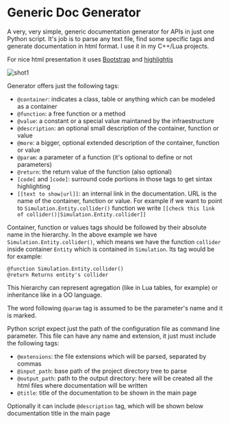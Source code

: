 # Generic Doc Generator
A very, very simple, generic documentation generator for APIs in just one Python script. It's job is to parse any text file, find some specific tags and generate documentation in html format. I use it in my C++/Lua projects.

For nice html presentation it uses [Bootstrap](http://getbootstrap.com/) and [highlightjs](https://highlightjs.org/)

![shot1](https://cloud.githubusercontent.com/assets/8440619/12129671/5fa25f44-b405-11e5-9a5e-6af755780320.png)

Generator offers just the following tags:
- `@container`: indicates a class, table or anything which can be modeled as a container
- `@function`: a free function or a method
- `@value`: a constant or a special value maintaned by the infraestructure
- `@description`: an optional small description of the container, function or value
- `@more`: a bigger, optional extended description of the container, function or value
- `@param`: a parameter of a function (it's optional to define or not parameters)
- `@return`: the return value of the function (also optional)
- `[code[` and `]code]`: surround code portions in those tags to get sintax highlighting
- `[[text to show|url]]`: an internal link in the documentation. URL is the name of the container, function or value. For example if we want to point to `Simulation.Entity.collider()` function we write `[[check this link of collider()|Simulation.Entity.collider]]`

Container, function or values tags should be followed by their absolute name in the hierarchy. In the above example we have `Simulation.Entity.collider()`, which means we have the function `collider` inside container `Entity` which is contained in `Simulation`. Its tag would be for example:
```
@function Simulation.Entity.collider() 
@return Returns entity's collider
```
This hierarchy can represent agregation (like in Lua tables, for example) or inheritance like in a OO language.

The word following `@param` tag is assumed to be the parameter's name and it is marked.

Python script expect just the path of the configuration file as command line parameter. This file can have any name and extension, it just must include the following tags:

- `@extensions`: the file extensions which will be parsed, separated by commas
- `@input_path`: base path of the project directory tree to parse
- `@output_path`: path to the output directory: here will be created all the html files where documentation will be written
- `@title`: title of the documentation to be shown in the main page

Optionally it can include `@description` tag, which will be shown below documentation title in the main page

